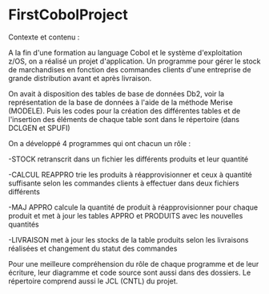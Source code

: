 # FirstCobolProject

Contexte et contenu :

A la fin d'une formation au language Cobol et le système d'exploitation z/OS, on a réalisé un projet d'application. Un programme pour gérer le stock de marchandises en fonction des commandes clients d'une entreprise de grande distribution avant et après livraison.

On avait à disposition des tables de base de données Db2, voir la représentation de la base de données à l'aide de la méthode Merise (MODELE). Puis les codes pour la création des différentes tables et de l'insertion des éléments de chaque table sont dans le répertoire (dans DCLGEN et SPUFI)

On a développé 4 programmes qui ont chacun un rôle :  

   -STOCK retranscrit dans un fichier les différents produits et leur quantité
  
   -CALCUL REAPPRO trie les produits à réapprovisionner et ceux à quantité suffisante selon les commandes clients à effectuer dans deux fichiers différents
  
   -MAJ APPRO calcule la quantité de produit à réapprovisionner pour chaque produit et met à jour les tables APPRO et PRODUITS avec les nouvelles quantités
  
   -LIVRAISON met à jour les stocks de la table produits selon les livraisons réalisées et changement du statut des commandes
  
  Pour une meilleure compréhension du rôle de chaque programme et de leur écriture, leur diagramme et code source sont aussi dans des dossiers.
  Le répertoire comprend aussi le JCL (CNTL) du projet.
